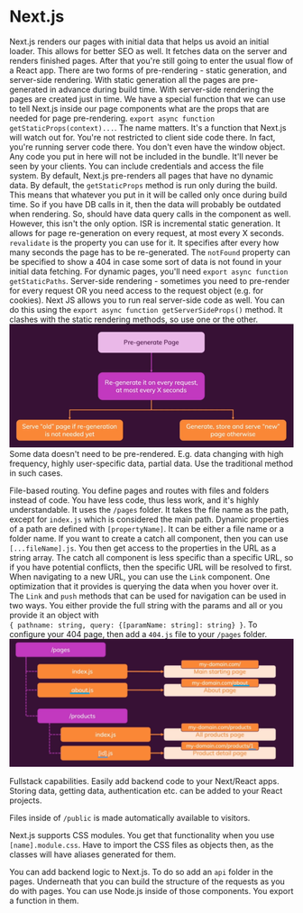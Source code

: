 <h1>Next.js</h1>

Next.js renders our pages with initial data that helps us avoid an initial
loader. This allows for better SEO as well. It fetches data on the server
and renders finished pages. After that you're still going to enter the usual
flow of a React app. There are two forms of pre-rendering - static generation,
and server-side rendering. With static generation all the pages are pre-generated
in advance during build time. With server-side rendering the pages are created
just in time. We have a special function that we can use to tell Next.js inside
our page components what are the props that are needed for page pre-rendering.
`export async function getStaticProps(context)...`. The name matters. It's a function
that Next.js will watch out for. You're not restricted to client side code there.
In fact, you're running server code there. You don't even have the window object.
Any code you put in here will not be included in the bundle. It'll never be seen
by your clients. You can include credentials and access the file system.
By default, Next.js pre-renders all pages that have no dynamic data.
By default, the `getStaticProps` method is run only during the build. This means
that whatever you put in it will be called only once during build time. So if
you have DB calls in it, then the data will probably be outdated when rendering.
So, should have data query calls in the component as well.
However, this isn't the only option. ISR is incremental static generation. It
allows for page re-generation on every request, at most every X seconds.
`revalidate` is the property you can use for it. It specifies after every how 
many seconds the page has to be re-generated. The `notFound` property can be
specified to show a 404 in case some sort of data is not found in your initial
data fetching. For dynamic pages, you'll need `export async function getStaticPaths`.
Server-side rendering - sometimes you need to pre-render for every request OR
you need access to the request object (e.g. for cookies). Next JS allows you to
run real server-side code as well. You can do this using the 
`export async function getServerSideProps()` method. It clashes with the static
rendering methods, so use one or the other.
![diagram](notes-images/page-regeneration.PNG)
Some data doesn't need to be pre-rendered. E.g. data changing with high 
frequency, highly user-specific data, partial data. Use the traditional 
method in such cases.


File-based routing. You define pages and routes with files and folders instead
of code. You have less code, thus less work, and it's highly understandable.
It uses the `/pages` folder. It takes the file name as the path, except for
`index.js` which is considered the main path. Dynamic properties of a path are
defined with `[propertyName]`. It can be either a file name or a folder name.
If you want to create a catch all component, then you can use `[...fileName].js`.
You then get access to the properties in the URL as a string array. The catch all
component is less specific than a specific URL, so if you have potential conflicts,
then the specific URL will be resolved to first.
When navigating to a new URL, you can use the `Link` component. One 
optimization that it provides is querying the data when you hover over it. 
The `Link` and `push` methods that  can be used for navigation can be used in 
two ways. You either provide the full string with the params and all or you 
provide it an object with  
`{ pathname: string, query: {[paramName: string]: string} }`. To configure your
404 page, then add a `404.js` file to your `/pages` folder.
![diagram](notes-images/next-js-file-based-routing.PNG)

Fullstack capabilities. Easily add backend code to your Next/React apps. Storing
data, getting data, authentication etc. can be added to your React projects.

Files inside of `/public` is made automatically available to visitors.

Next.js supports CSS modules. You get that functionality when you use 
`[name].module.css`. Have to import the CSS files as objects then, as
the classes will have aliases generated for them.

You can add backend logic to Next.js. To do so add an `api` folder in the pages. Underneath that
you can build the structure of the requests as you do with pages. You can use Node.js inside of
those components. You export a function in them.